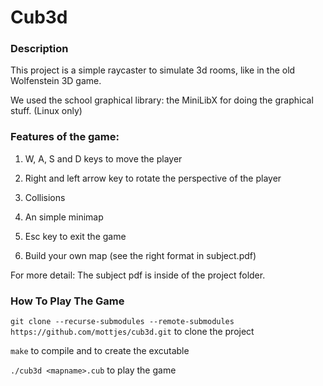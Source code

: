# Cub3d

### Description

This project is a simple raycaster to simulate 3d rooms, like in the old Wolfenstein 3D game.

We used the school graphical library: the MiniLibX for doing the graphical stuff. (Linux only)

### Features of the game:

  1. W, A, S and D keys to move the player

  2. Right and left arrow key to rotate the perspective of the player

  3. Collisions

  4. An simple minimap

  5. Esc key to exit the game

  6. Build your own map (see the right format in subject.pdf)


For more detail: The subject pdf is inside of the project folder.


### How To Play The Game

  ``git clone --recurse-submodules --remote-submodules https://github.com/mottjes/cub3d.git`` to clone the project

  ``make`` to compile and to create the excutable
  
  ``./cub3d <mapname>.cub`` to play the game
